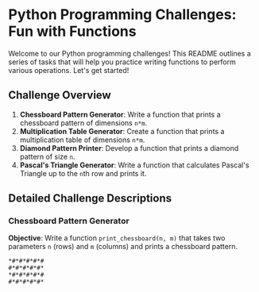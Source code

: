 # Python Programming Challenges: Fun with Functions

Welcome to our Python programming challenges! This README outlines a series of tasks that will help you practice writing functions to perform various operations. Let's get started!

## Challenge Overview

1. **Chessboard Pattern Generator**: Write a function that prints a chessboard pattern of dimensions `n*m`.
2. **Multiplication Table Generator**: Create a function that prints a multiplication table of dimensions `n*m`.
3. **Diamond Pattern Printer**: Develop a function that prints a diamond pattern of size `n`.
4. **Pascal's Triangle Generator**: Write a function that calculates Pascal's Triangle up to the `n`th row and prints it.

## Detailed Challenge Descriptions

### Chessboard Pattern Generator
**Objective**: Write a function `print_chessboard(n, m)` that takes two parameters `n` (rows) and `m` (columns) and prints a chessboard pattern.
```plaintext
*#*#*#*#*#
#*#*#*#*#*
*#*#*#*#*#
#*#*#*#*#*
